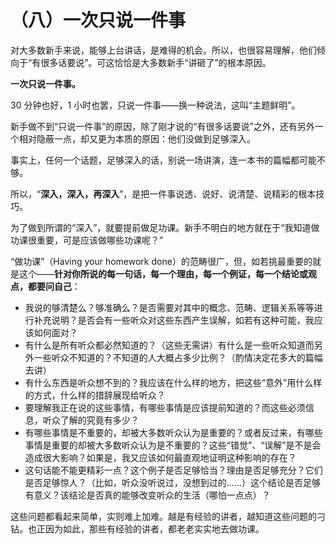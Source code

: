 （八）一次只说一件事 
====================

对大多数新手来说，能够上台讲话，是难得的机会。所以，也很容易理解，他们倾向于“有很多话要说”。可这恰恰是大多数新手“讲砸了”的根本原因。

**一次只说一件事。**

30 分钟也好，1 小时也罢，只说一件事——换一种说法，这叫“主题鲜明”。

新手做不到“只说一件事”的原因，除了刚才说的“有很多话要说”之外，还有另外一个相对隐蔽一点，却又更为本质的原因：他们没做到足够深入。

事实上，任何一个话题，足够深入的话，别说一场讲演，连一本书的篇幅都可能不够。

所以，“**深入，深入，再深入**”，是把一件事说透、说好、说清楚、说精彩的根本技巧。

为了做到所谓的“深入”，就要提前做足功课。新手不明白的地方就在于“我知道做功课很重要，可是应该做哪些功课呢？”

“做功课”（Having your homework
done）的范畴很广，但，如若挑最重要的就是这个——**针对你所说的每一句话，每一个理由，每一个例证，每一个结论或观点，都要问自己**：

-   我说的够清楚么？够准确么？是否需要对其中的概念、范畴、逻辑关系等等进行补充说明？是否会有一些听众对这些东西产生误解，如若有这种可能，我应该如何面对？
-   有什么是所有听众都必然知道的？（这些无需讲）有什么是一些听众知道而另外一些听众不知道的？不知道的人大概占多少比例？（酌情决定花多大的篇幅去讲）
-   有什么东西是听众想不到的？我应该在什么样的地方，把这些“意外”用什么样的方式，什么样的措辞展现给听众？
-   要理解我正在说的这些事情，有哪些事情是应该提前知道的？而这些必须信息，听众了解的究竟有多少？
-   有哪些事情是不重要的，却被大多数听众认为是重要的？或者反过来，有哪些事情是重要的却被大多数听众认为是不重要的？这些“错觉”、“误解”是不是会造成很大影响？如果是，我又应该如何最直观地证明这种影响的存在？
-   这句话能不能更精彩一点？这个例子是否足够恰当？理由是否足够充分？它们是否足够惊人？（比如，听众没听说过，没想到过的……）这个结论是否足够有意义？该结论是否真的能够改变听众的生活（哪怕一点点）？

这些问题都看起来简单，实则难上加难。越是有经验的讲者，越知道这些问题的刁钻。也正因为如此，那些有经验的讲者，都老老实实地去做功课。
